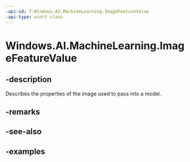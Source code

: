 ```yaml
---
-api-id: T:Windows.AI.MachineLearning.ImageFeatureValue
-api-type: winrt class
---
```


<!-- Class syntax.
public class ImageFeatureValue : ILearningModelFeatureValue
-->

# Windows.AI.MachineLearning.ImageFeatureValue

## -description
Describes the properties of the image used to pass into a model.
## -remarks

## -see-also

## -examples
